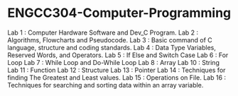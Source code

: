 # ENGCC304-Computer-Programming

Lab 1 : Computer Hardware Software and Dev_C Program.
Lab 2 : Algorithms, Flowcharts and Pseudocode.
Lab 3 : Basic command of C language, structure and coding standards.
Lab 4 : Data Type Variables, Reserved Words, and Operators.
Lab 5 : If Else and Switch Case
Lab 6 : For Loop
Lab 7 : While Loop and Do-While Loop
Lab 8 : Array
Lab 10 : String
Lab 11 : Function
Lab 12 : Structure
Lab 13 : Pointer
Lab 14 : Techniques for finding The Greatest and Least values.
Lab 15 : Operations on File.
Lab 16 : Techniques for searching and sorting data within an array variable.
